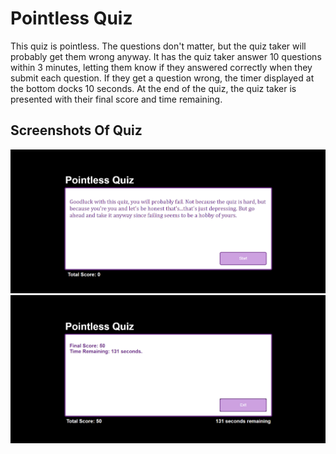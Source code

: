 # Pointless Quiz

This quiz is pointless. The questions don't matter, but the quiz taker will probably get them wrong anyway. It has the quiz taker answer 10 questions within 3 minutes, letting them know if they answered correctly when they submit each question. If they get a question wrong, the timer displayed at the bottom docks 10 seconds. At the end of the quiz, the quiz taker is presented with their final score and time remaining.

## Screenshots Of Quiz

![Screenshot](/Assets/Screenshot1.jpg "Screenshot")
![Screenshot](/Assets/Screenshot2.jpg "Screenshot")